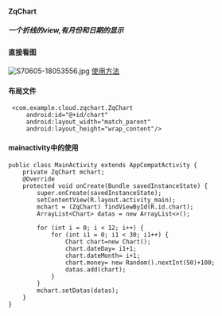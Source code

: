 #### ZqChart
##### 一个折线的view,有月份和日期的显示
#### 直接看图
  ![S70605-18053556.jpg](http://upload-images.jianshu.io/upload_images/3001453-f1e029ca963807ff.jpg?imageMogr2/auto-orient/strip%7CimageView2/2/w/1240)
[使用方法](http://www.jianshu.com/writer#/notebooks/11842585/notes/12975631)
#### 布局文件    
     <com.example.cloud.zqchart.ZqChart
         android:id="@+id/chart"
         android:layout_width="match_parent"
         android:layout_height="wrap_content"/>
#### mainactivity中的使用         
    public class MainActivity extends AppCompatActivity {
        private ZqChart mchart;
        @Override
        protected void onCreate(Bundle savedInstanceState) {
            super.onCreate(savedInstanceState);
            setContentView(R.layout.activity_main);
            mchart = (ZqChart) findViewById(R.id.chart);
            ArrayList<Chart> datas = new ArrayList<>();
    
            for (int i = 0; i < 12; i++) {
                for (int i1 = 0; i1 < 30; i1++) {
                    Chart chart=new Chart();
                    chart.dateDay= i1+1;
                    chart.dateMonth= i+1;
                    chart.money= new Random().nextInt(50)+100;
                    datas.add(chart);
                }
            }
            mchart.setDatas(datas);
        }
    }
    
